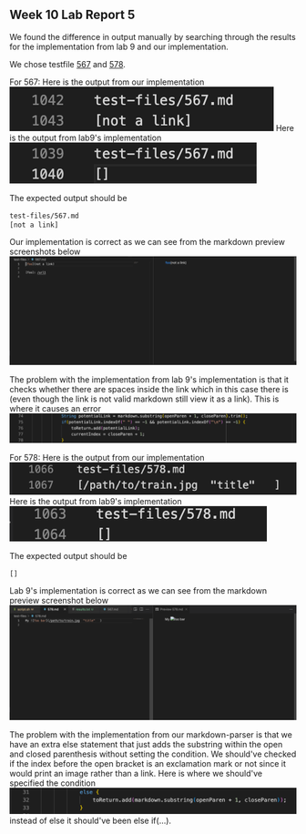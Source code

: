 ## Week 10 Lab Report 5

We found the difference in output manually by searching through the results 
for the implementation from lab 9 and our implementation. 

We chose testfile [567](https://github.com/nidhidhamnani/markdown-parser/blob/main/test-files/567.md) and [578](https://github.com/nidhidhamnani/markdown-parser/blob/main/test-files/578.md). 

For 567:
Here is the output from our implementation
![image](567ours.png)
Here is the output from lab9's implementation
![image](567lab.png)

The expected output should be 
```
test-files/567.md
[not a link]
```

Our implementation is correct as we can see from the markdown preview screenshots below
![image](567Preview.png)

The problem with the implementation from lab 9's implementation is that it checks whether there are spaces inside the link which in this case there is (even though the link is not valid markdown still view it as a link).
This is where it causes an error
![image](567error.png)

For 578:
Here is the output from our implementation
![image](578ours.png)
Here is the output from lab9's implementation
![image](578lab.png)

The expected output should be
```
[]
```

Lab 9's implementation is correct as we can see from the markdown preview screenshot below
![image](578preview.png)

The problem with the implementation from our markdown-parser is that we have an extra else statement that just adds the substring within the open and closed parenthesis without setting the condition. We should've checked if the index before the open bracket is an exclamation mark or not since it would print an image rather than a link. 
Here is where we should've specified the condition
![image](578error.png)
instead of else it should've been else if(...). 